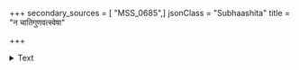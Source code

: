 +++
secondary_sources = [ "MSS_0685",]
jsonClass = "Subhaashita"
title = "न चातिगुणवत्स्वेषा"

+++

<details><summary>Text</summary>

न चातिगुणवत्स्वेषा नात्यन्तं निर्गुणेषु च।  
नैषा गुणान्कामयते नैर्गुण्यां नानुरज्यते।  
उन्मत्ता गौरिवान्धा श्रीः क्वचिदेवावतिष्ठते॥
</details>
